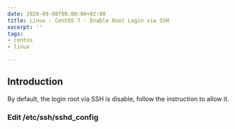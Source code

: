 ```yaml
---
date: 2020-09-08T00:00:00+02:00
title: Linux - CentOS 7 - Enable Root Login via SSH
excerpt: ''
tags:
- centos
- linux

---
```

## Introduction

By default, the login root via SSH is disable, follow the instruction to allow it.

### Edit /etc/ssh/sshd_config

